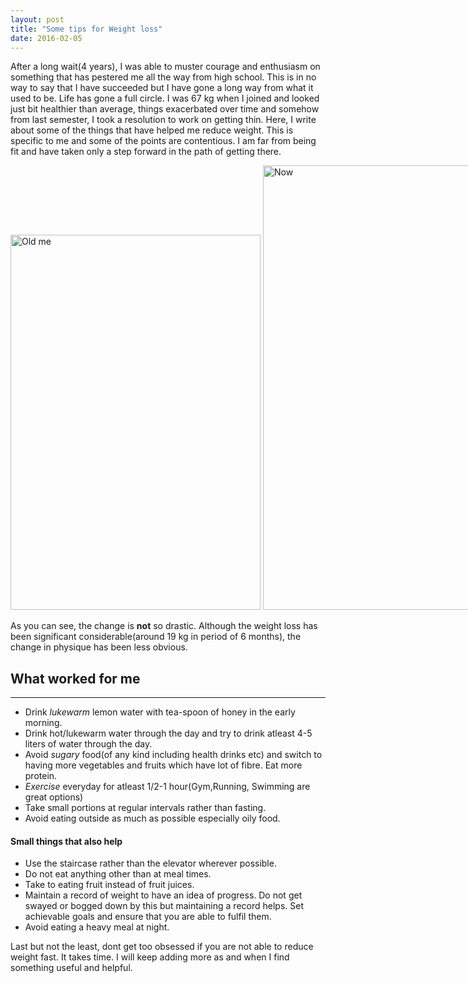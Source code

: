 ```yaml
---
layout: post
title: "Some tips for Weight loss"
date: 2016-02-05
---
```


After a long wait(4 years), I was able to muster courage and enthusiasm on something that has pestered me all the way from high school. This is in no way to say that I have succeeded but I have gone a long way from what it used to be. Life has gone a full circle. I was 67 kg when I joined and looked just bit healthier than average, things exacerbated over time and somehow from last semester, I took a resolution to work on getting thin. Here, I write about some of the things that have helped me reduce weight. This is specific to me and some of the points are contentious. I am far from being fit and have taken only a step forward in the path of getting there.



<div style="width:1100px; margin:0 auto;">
<img src="https://aritraghosh.github.io/images/Aritra_old.jpg" alt="Old me" style="align: left;width: 400px ;height: 600px;"/>
<img src="https://aritraghosh.github.io/images/Aritra_new.jpg" alt="Now" style="align: right;width: 400px;  height: 711px;"/>
</div>

As you can see, the change is **not** so drastic. Although the weight loss has been significant considerable(around 19 kg in period of 6 months), the change in physique has been less obvious.





## What worked for me

____

+ Drink *lukewarm* lemon water with tea-spoon of honey in the early morning.
+ Drink hot/lukewarm water through the day and try to drink atleast 4-5 liters of water through the day.
+ Avoid *sugary* food(of any kind including health drinks etc) and switch to having more vegetables and fruits which have lot of fibre. Eat more protein.
+ *Exercise* everyday for atleast 1/2-1 hour(Gym,Running, Swimming are great options)
+ Take small portions at regular intervals rather than fasting.
+ Avoid eating outside as much as possible especially oily food.



#### Small things that also help
+ Use the staircase rather than the elevator wherever possible.
+ Do not eat anything other than at meal times.
+ Take to eating  fruit instead of fruit juices.
+ Maintain a record of weight to have an idea of progress. Do not get swayed or bogged down by this but maintaining a record helps. Set achievable goals and ensure that you are able to fulfil them.
+ Avoid eating a  heavy meal at night. 


Last but not the least, dont get too obsessed if you are not able to reduce weight fast. It takes time. I will keep adding more as and when I find something useful and helpful.



